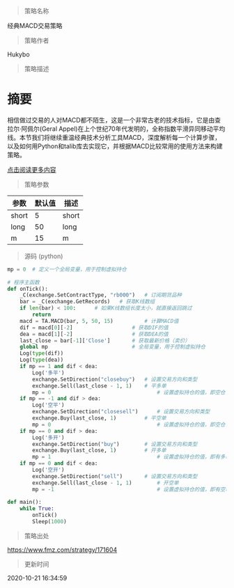 
> 策略名称

经典MACD交易策略

> 策略作者

Hukybo

> 策略描述

# 摘要
相信做过交易的人对MACD都不陌生，这是一个非常古老的技术指标，它是由查拉尔·阿佩尔(Geral Appel)在上个世纪70年代发明的，全称指数平滑异同移动平均线。本节我们将继续重温经典技术分析工具MACD，深度解析每一个计算步骤，以及如何用Python和talib库去实现它，并根据MACD比较常用的使用方法来构建策略。

[点击阅读更多内容](https://www.fmz.com/bbs-topic/4503)

> 策略参数



|参数|默认值|描述|
|----|----|----|
|short|5|short|
|long|50|long|
|m|15|m|


> 源码 (python)

``` python
mp = 0  # 定义一个全局变量，用于控制虚拟持仓
    
# 程序主函数
def onTick():
    _C(exchange.SetContractType, "rb000")	# 订阅期货品种
    bar = _C(exchange.GetRecords)  	# 获取K线数组
    if len(bar) < 100:		# 如果K线数组长度太小，就直接返回跳过
        return
    macd = TA.MACD(bar, 5, 50, 15)  		# 计算MACD值
    dif = macd[0][-2]  					# 获取DIF的值
    dea = macd[1][-2]  					# 获取DEA的值
    last_close = bar[-1]['Close']		# 获取最新价格（卖价）
    global mp  							# 全局变量，用于控制虚拟持仓
    Log(type(dif))
    Log(type(dea))
    if mp == 1 and dif < dea:
        Log('多平')
        exchange.SetDirection("closebuy")	# 设置交易方向和类型
        exchange.Sell(last_close - 1, 1) 	# 平多单
        mp = 0  								# 设置虚拟持仓的值，即空仓
    if mp == -1 and dif > dea:
        Log('空平')
        exchange.SetDirection("closesell")  	# 设置交易方向和类型
        exchange.Buy(last_close, 1)  		# 平空单
        mp = 0  								# 设置虚拟持仓的值，即空仓
    if mp == 0 and dif > dea:
        Log('多开')
        exchange.SetDirection("buy")  		# 设置交易方向和类型
        exchange.Buy(last_close, 1)  		# 开多单
        mp = 1  								# 设置虚拟持仓的值，即有多单
    if mp == 0 and dif < dea:
        Log('空开')
        exchange.SetDirection("sell")  		# 设置交易方向和类型
        exchange.Sell(last_close - 1, 1)		# 开空单
        mp = -1  								# 设置虚拟持仓的值，即有空单
        
def main():
    while True:
        onTick()
        Sleep(1000)
```

> 策略出处

https://www.fmz.com/strategy/171604

> 更新时间

2020-10-21 16:34:59
